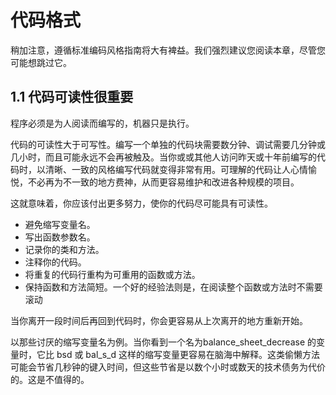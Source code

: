 # 代码格式
稍加注意，遵循标准编码风格指南将大有裨益。我们强烈建议您阅读本章，尽管您可能想跳过它。
## 1.1 代码可读性很重要
程序必须是为人阅读而编写的，机器只是执行。

代码的可读性大于可写性。编写一个单独的代码块需要数分钟、调试需要几分钟或几小时，而且可能永远不会再被触及。当你或或其他人访问昨天或十年前编写的代码时，以清晰、一致的风格编写代码就变得非常有用。可理解的代码让人心情愉悦，不必再为不一致的地方费神，从而更容易维护和改进各种规模的项目。

这就意味着，你应该付出更多努力，使你的代码尽可能具有可读性。
- 避免缩写变量名。
- 写出函数参数名。
- 记录你的类和方法。
- 注释你的代码。
- 将重复的代码行重构为可重用的函数或方法。
- 保持函数和方法简短。一个好的经验法则是，在阅读整个函数或方法时不需要滚动

当你离开一段时间后再回到代码时，你会更容易从上次离开的地方重新开始。

以那些讨厌的缩写变量名为例。当你看到一个名为balance_sheet_decrease 的变量时，它比 bsd 或 bal_s_d 这样的缩写变量更容易在脑海中解释。这类偷懒方法可能会节省几秒钟的键入时间，但这些节省是以数个小时或数天的技术债务为代价的。这是不值得的。